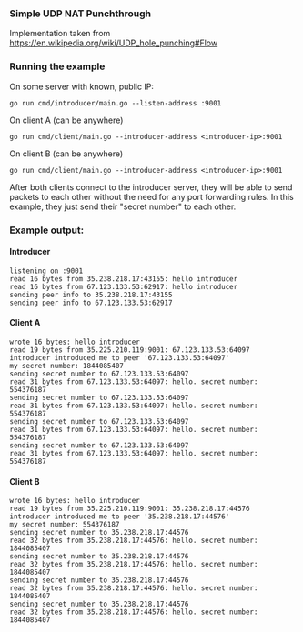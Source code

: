 ### Simple UDP NAT Punchthrough
Implementation taken from https://en.wikipedia.org/wiki/UDP_hole_punching#Flow

### Running the example
On some server with known, public IP:
```
go run cmd/introducer/main.go --listen-address :9001
```

On client A (can be anywhere)
```
go run cmd/client/main.go --introducer-address <introducer-ip>:9001
```

On client B (can be anywhere)
```
go run cmd/client/main.go --introducer-address <introducer-ip>:9001
```

After both clients connect to the introducer server, they will be able to send packets to each other without the need for any port forwarding rules. In this example, they just send their "secret number" to each other.

### Example output:
#### Introducer
```
listening on :9001
read 16 bytes from 35.238.218.17:43155: hello introducer
read 16 bytes from 67.123.133.53:62917: hello introducer
sending peer info to 35.238.218.17:43155
sending peer info to 67.123.133.53:62917
```
#### Client A
```
wrote 16 bytes: hello introducer
read 19 bytes from 35.225.210.119:9001: 67.123.133.53:64097
introducer introduced me to peer '67.123.133.53:64097'
my secret number: 1844085407
sending secret number to 67.123.133.53:64097
read 31 bytes from 67.123.133.53:64097: hello. secret number: 554376187
sending secret number to 67.123.133.53:64097
read 31 bytes from 67.123.133.53:64097: hello. secret number: 554376187
sending secret number to 67.123.133.53:64097
read 31 bytes from 67.123.133.53:64097: hello. secret number: 554376187
sending secret number to 67.123.133.53:64097
read 31 bytes from 67.123.133.53:64097: hello. secret number: 554376187
```

#### Client B
```
wrote 16 bytes: hello introducer
read 19 bytes from 35.225.210.119:9001: 35.238.218.17:44576
introducer introduced me to peer '35.238.218.17:44576'
my secret number: 554376187
sending secret number to 35.238.218.17:44576
read 32 bytes from 35.238.218.17:44576: hello. secret number: 1844085407
sending secret number to 35.238.218.17:44576
read 32 bytes from 35.238.218.17:44576: hello. secret number: 1844085407
sending secret number to 35.238.218.17:44576
read 32 bytes from 35.238.218.17:44576: hello. secret number: 1844085407
sending secret number to 35.238.218.17:44576
read 32 bytes from 35.238.218.17:44576: hello. secret number: 1844085407
```
